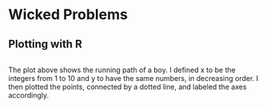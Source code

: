 # Wicked Problems

## Plotting with R
![]()

The plot above shows the running path of a boy. I defined x to be the integers from 1 to 10 and y to have the same numbers, in decreasing order. I then plotted the points, connected by a dotted line, and labeled the axes accordingly.  


